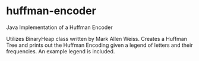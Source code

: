# huffman-encoder
Java Implementation of a Huffman Encoder

Utilizes BinaryHeap class written by Mark Allen Weiss. Creates a Huffman Tree and prints out the Huffman Encoding given a legend of letters and their frequencies. An example legend is included.
